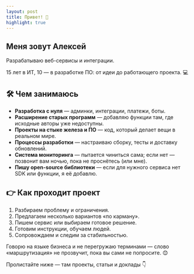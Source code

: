 ```yaml
---
layout: post
title: Привет! 👋
highlight: true
---
```


## Меня зовут Алексей

Разрабатываю веб-сервисы и интеграции.

15 лет в ИТ, 10 — в разработке ПО: от идеи до работающего проекта. 💻

## 🛠️ Чем занимаюсь

* **Разработка с нуля** — админки, интеграции, платежи, боты.
* **Расширение старых программ** — добавляю функции там, где исходные авторы уже недоступны.
* **Проекты на стыке железа и ПО** — код, который делает вещи в реальном мире.
* **Процессы разработки** — настраиваю сборку, тесты и доставку обновлений.
* **Система мониторинга** — пытается чиниться сама; если нет — позвонит вам ночью, пока не проснётесь (или мне).
* **Пишу open-source библиотеки** — если для нужного сервиса нет SDK или функции, я её добавлю.

## 👉 Как проходит проект

1. Разбираем проблему и ограничения.
2. Предлагаем несколько вариантов «по карману».
3. Пишем сервис или выбираем готовое решение.
4. Готовим инструкции, обучаем людей.
5. Сопровождаем и следим за стабильностью.

Говорю на языке бизнеса и не перегружаю терминами — слово «маршрутизация» не прозвучит, пока вы сами не попросите. 😊

Пролистайте ниже — там проекты, статьи и доклады 👇
